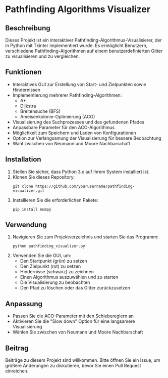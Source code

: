 # Pathfinding Algorithms Visualizer

## Beschreibung

Dieses Projekt ist ein interaktiver Pathfinding-Algorithmus-Visualisierer, der in Python mit Tkinter implementiert wurde. Es ermöglicht Benutzern, verschiedene Pathfinding-Algorithmen auf einem benutzerdefinierten Gitter zu visualisieren und zu vergleichen.

## Funktionen

- Interaktives GUI zur Erstellung von Start- und Zielpunkten sowie Hindernissen
- Implementierung mehrerer Pathfinding-Algorithmen:
  - A*
  - Dijkstra
  - Breitensuche (BFS)
  - Ameisenkolonie-Optimierung (ACO)
- Visualisierung des Suchprozesses und des gefundenen Pfades
- Anpassbare Parameter für den ACO-Algorithmus
- Möglichkeit zum Speichern und Laden von Konfigurationen
- Option zur Verlangsamung der Visualisierung für bessere Beobachtung
- Wahl zwischen von Neumann und Moore Nachbarschaft

## Installation

1. Stellen Sie sicher, dass Python 3.x auf Ihrem System installiert ist.
2. Klonen Sie dieses Repository:
   ```
   git clone https://github.com/yourusername/pathfinding-visualizer.git
   ```
3. Installieren Sie die erforderlichen Pakete:
   ```
   pip install numpy
   ```

## Verwendung

1. Navigieren Sie zum Projektverzeichnis und starten Sie das Programm:
   ```
   python pathfinding_visualizer.py
   ```
2. Verwenden Sie die GUI, um:
   - Den Startpunkt (grün) zu setzen
   - Den Zielpunkt (rot) zu setzen
   - Hindernisse (schwarz) zu zeichnen
   - Einen Algorithmus auszuwählen und zu starten
   - Die Visualisierung zu beobachten
   - Den Pfad zu löschen oder das Gitter zurückzusetzen

## Anpassung

- Passen Sie die ACO-Parameter mit den Schiebereglern an
- Aktivieren Sie die "Slow down" Option für eine langsamere Visualisierung
- Wählen Sie zwischen von Neumann und Moore Nachbarschaft

## Beitrag

Beiträge zu diesem Projekt sind willkommen. Bitte öffnen Sie ein Issue, um größere Änderungen zu diskutieren, bevor Sie einen Pull Request einreichen.

